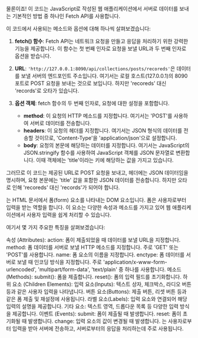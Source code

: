 물론이죠! 이 코드는 JavaScript로 작성된 웹 애플리케이션에서 서버로 데이터를 보내는 기본적인 방법 중 하나인 Fetch API를 사용합니다. 

이 코드에서 사용되는 메소드와 옵션에 대해 하나씩 살펴보겠습니다:

1. **fetch() 함수**: Fetch API는 네트워크 요청을 만들고 응답을 처리하기 위한 강력한 기능을 제공합니다. 이 함수는 첫 번째 인자로 요청을 보낼 URL과 두 번째 인자로 옵션을 받습니다.

2. **URL**: `'http://127.0.0.1:8090/api/collections/posts/recoreds'`은 데이터를 보낼 서버의 엔드포인트 주소입니다. 여기서는 로컬 호스트(127.0.0.1)의 8090 포트로 POST 요청을 보내는 것으로 보입니다. 하지만 'recoreds' 대신 'records'로 오타가 있습니다.

3. **옵션 객체**: fetch 함수의 두 번째 인자로, 요청에 대한 설정을 포함합니다.
   - **method**: 이 요청의 HTTP 메소드를 지정합니다. 여기서는 'POST'를 사용하여 서버로 데이터를 전송합니다.
   - **headers**: 이 요청의 헤더를 지정합니다. 여기서는 JSON 형식의 데이터를 전송할 것이므로, 'Content-Type'을 'application/json'으로 설정합니다.
   - **body**: 요청의 본문에 해당하는 데이터를 지정합니다. 여기서는 JavaScript의 JSON.stringify 함수를 사용하여 JavaScript 객체를 JSON 문자열로 변환합니다. 이때 객체에는 'title'이라는 키에 해당하는 값을 가지고 있습니다.

그러므로 이 코드는 제공된 URL로 POST 요청을 보내고, 헤더에는 JSON 데이터임을 명시하며, 요청 본문에는 'title' 값을 포함한 JSON 데이터를 전송합니다. 하지만 오타로 인해 'recoreds' 대신 'records'가 되어야 합니다.



<HTMLFormElement>는 HTML 문서에서 폼(form) 요소를 나타내는 DOM 요소입니다. 폼은 사용자로부터 입력을 받는 역할을 합니다. 이 요소는 다양한 속성과 메소드를 가지고 있어 웹 애플리케이션에서 사용자 입력을 쉽게 처리할 수 있습니다.

여기서 몇 가지 주요한 특징을 살펴보겠습니다:

속성 (Attributes):
action: 폼이 제출되었을 때 데이터를 보낼 URL을 지정합니다.
method: 폼 데이터를 서버로 보낼 HTTP 메소드를 지정합니다. 주로 'GET' 또는 'POST'를 사용합니다.
name: 폼 요소의 이름을 지정합니다.
enctype: 폼 데이터를 서버로 보낼 때 인코딩 방식을 지정합니다. 주로 'application/x-www-form-urlencoded', 'multipart/form-data', 'text/plain' 중 하나를 사용합니다.
메소드 (Methods):
submit(): 폼을 제출합니다.
reset(): 폼의 입력 필드를 초기화합니다.
하위 요소 (Children Elements):
입력 요소(Inputs): 텍스트 상자, 체크박스, 라디오 버튼 등과 같은 사용자 입력을 나타냅니다.
버튼 요소(Buttons): 제출 버튼, 리셋 버튼 등과 같은 폼 제출 및 재설정에 사용됩니다.
라벨 요소(Labels): 입력 요소와 연결되어 해당 입력의 설명을 제공합니다.
기타 요소: 텍스트 영역, 드롭다운 목록 등 다양한 입력 방식을 제공합니다.
이벤트 (Events):
submit: 폼이 제출될 때 발생합니다.
reset: 폼이 초기화될 때 발생합니다.
change: 입력 요소의 값이 변경될 때 발생합니다.
<HTMLFormElement>는 사용자로부터 입력을 받아 서버에 전송하고, 서버로부터의 응답을 처리하는데 주로 사용됩니다.

